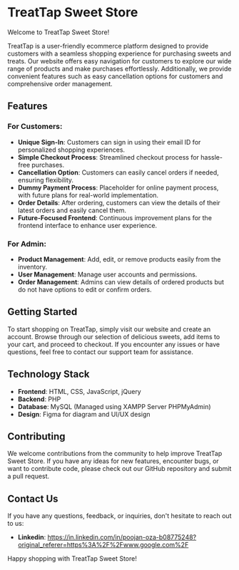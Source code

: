 # TreatTap Sweet Store

Welcome to TreatTap Sweet Store!

TreatTap is a user-friendly ecommerce platform designed to provide customers with a seamless shopping experience for purchasing sweets and treats. Our website offers easy navigation for customers to explore our wide range of products and make purchases effortlessly. Additionally, we provide convenient features such as easy cancellation options for customers and comprehensive order management.

## Features

### For Customers:
- **Unique Sign-In**: Customers can sign in using their email ID for personalized shopping experiences.
- **Simple Checkout Process**: Streamlined checkout process for hassle-free purchases.
- **Cancellation Option**: Customers can easily cancel orders if needed, ensuring flexibility.
- **Dummy Payment Process**: Placeholder for online payment process, with future plans for real-world implementation.
- **Order Details**: After ordering, customers can view the details of their latest orders and easily cancel them.
- **Future-Focused Frontend**: Continuous improvement plans for the frontend interface to enhance user experience.

### For Admin:
- **Product Management**: Add, edit, or remove products easily from the inventory.
- **User Management**: Manage user accounts and permissions.
- **Order Management**:  Admins can view details of ordered products but do not have options to edit or confirm orders.

## Getting Started

To start shopping on TreatTap, simply visit our website and create an account. Browse through our selection of delicious sweets, add items to your cart, and proceed to checkout. If you encounter any issues or have questions, feel free to contact our support team for assistance.

## Technology Stack
- **Frontend**: HTML, CSS, JavaScript, jQuery
- **Backend**: PHP
- **Database**: MySQL (Managed using XAMPP Server PHPMyAdmin)
- **Design**: Figma for diagram and UI/UX design

## Contributing

We welcome contributions from the community to help improve TreatTap Sweet Store. If you have any ideas for new features, encounter bugs, or want to contribute code, please check out our GitHub repository and submit a pull request.

## Contact Us

If you have any questions, feedback, or inquiries, don't hesitate to reach out to us:

- **Linkedin**: https://in.linkedin.com/in/poojan-oza-b08775248?original_referer=https%3A%2F%2Fwww.google.com%2F
  
  
Happy shopping with TreatTap Sweet Store!
